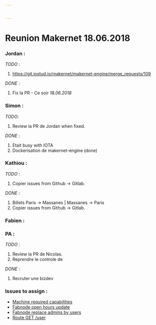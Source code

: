 ```yaml
---


---
```


<h1 id="reunion-makernet-18.06.2018">Reunion Makernet 18.06.2018</h1>
<h3 id="jordan-">Jordan :</h3>
<p><em>TODO</em> :</p>
<ol>
<li><a href="https://git.iostud.io/makernet/makernet-engine/merge_requests/109">https://git.iostud.io/makernet/makernet-engine/merge_requests/109</a></li>
</ol>
<p><em>DONE</em> :</p>
<ol>
<li>Fix la PR - Ce soir <em>18.06.2018</em></li>
</ol>
<h3 id="simon-">Simon :</h3>
<p><em>TODO</em>:</p>
<ol>
<li>Review la PR de Jordan when fixed.</li>
</ol>
<p><em>DONE</em> :</p>
<ol>
<li>Etait busy with IOTA</li>
<li>Dockerisation de makernet-engine (done)</li>
</ol>
<h3 id="kathiou-">Kathiou :</h3>
<p><em>TODO</em> :</p>
<ol>
<li>Copier issues from Github -&gt; Gitlab.</li>
</ol>
<p><em>DONE</em> :</p>
<ol>
<li>Billets Paris -&gt; Massanes | Massanes -&gt; Paris</li>
<li>Copier issues from Github -&gt; Gitlab.</li>
</ol>
<h3 id="fabien-">Fabien :</h3>
<h3 id="pa-">PA :</h3>
<p><em>TODO</em> :</p>
<ol>
<li>Review la PR de Nicolas.</li>
<li>Reprendre le controle de</li>
</ol>
<p><em>DONE</em> :</p>
<ol>
<li>Recruter une bizdev</li>
</ol>
<h3 id="issues-to-assign-">Issues to assign :</h3>
<ul>
<li><a href="https://github.com/io-studio/makernet-engine/issues/111">Machine required capabilities</a></li>
<li><a href="https://github.com/io-studio/makernet-engine/issues/110">Fabnode open hours update</a></li>
<li><a href="https://github.com/io-studio/makernet-engine/issues/109">Fabnode replace admins by users</a></li>
<li><a href="https://github.com/io-studio/makernet-engine/issues/108">Route GET /user</a></li>
</ul>

